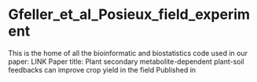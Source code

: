 # Gfeller_et_al_Posieux_field_experiment
This is the home of all the bioinformatic and biostatistics code used in our paper: LINK
Paper title: Plant secondary metabolite-dependent plant-soil feedbacks can improve crop yield in the field
Published in 

